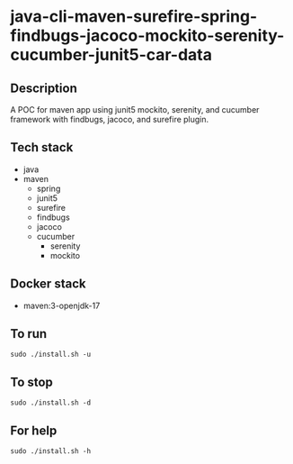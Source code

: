 # java-cli-maven-surefire-spring-findbugs-jacoco-mockito-serenity-cucumber-junit5-car-data

## Description
A POC for maven app using junit5
mockito, serenity, and cucumber framework
 with findbugs,
jacoco, and surefire plugin.

## Tech stack
- java
- maven
	- spring
  - junit5
  - surefire
  - findbugs
  - jacoco
  - cucumber
	- serenity
	- mockito


## Docker stack
- maven:3-openjdk-17

## To run
`sudo ./install.sh -u`

## To stop
`sudo ./install.sh -d`

## For help
`sudo ./install.sh -h`
